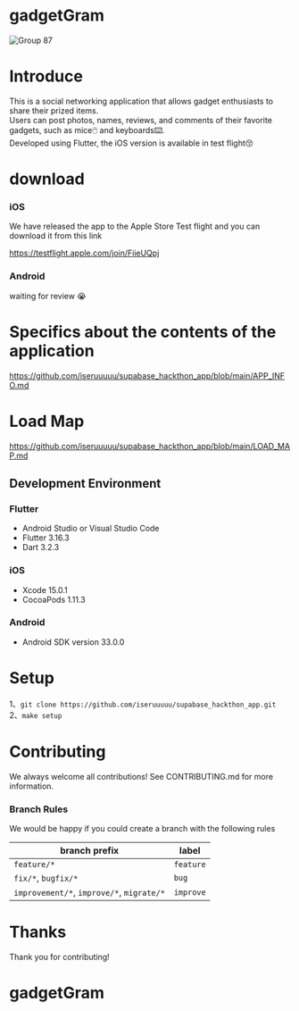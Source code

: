 # gadgetGram

![Group 87](https://github.com/iseruuuuu/supabase_hackthon_app/assets/67954894/f4716133-0720-4ea1-9467-8e0d921351ea)


# Introduce

This is a social networking application that allows gadget enthusiasts to share their prized items.   
Users can post photos, names, reviews, and comments of their favorite gadgets, such as mice🖱️ and keyboards⌨️.   
Developed using Flutter, the iOS version is available in test flight😚  

# download

### iOS 
We have released the app to the Apple Store Test flight and you can download it from this link

https://testflight.apple.com/join/FiieUQpj


### Android

waiting for review 😭

# Specifics about the contents of the application

https://github.com/iseruuuuu/supabase_hackthon_app/blob/main/APP_INFO.md

# Load Map

https://github.com/iseruuuuu/supabase_hackthon_app/blob/main/LOAD_MAP.md

## Development Environment

### Flutter

- Android Studio or Visual Studio Code
- Flutter 3.16.3
- Dart 3.2.3


### iOS

- Xcode 15.0.1
- CocoaPods 1.11.3

### Android

- Android SDK version 33.0.0

# Setup

1、`git clone https://github.com/iseruuuuu/supabase_hackthon_app.git`  
2、`make setup`


# Contributing

We always welcome all contributions! See CONTRIBUTING.md for more information.

### Branch Rules

We would be happy if you could create a branch with the following rules

| branch prefix | label |
| -- | -- |
| `feature/*` | `feature` |
| `fix/*`, `bugfix/*` | `bug` |
| `improvement/*`, `improve/*`, `migrate/*` | `improve` |


# Thanks

Thank you for contributing!

# gadgetGram
